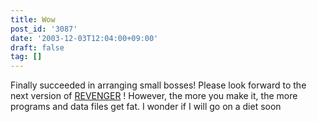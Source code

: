 ```yaml
---
title: Wow
post_id: '3087'
date: '2003-12-03T12:04:00+09:00'
draft: false
tag: []
---
```


Finally succeeded in arranging small bosses! Please look forward to the next version of [REVENGER](/revenger) ! However, the more you make it, the more programs and data files get fat. I wonder if I will go on a diet soon